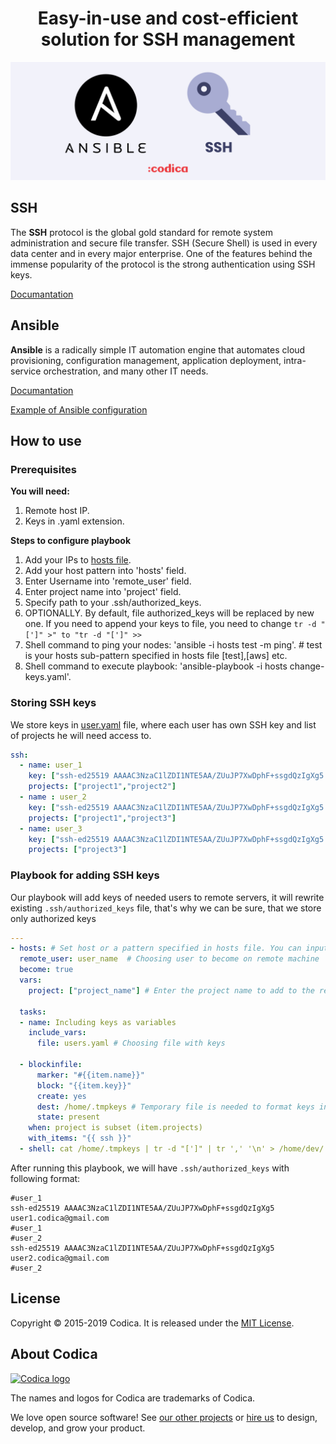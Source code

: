 <h1 align="center">Easy-in-use and cost-efficient solution for SSH management</h1>

![](Ansible-ssh.jpg)


## SSH
The **SSH** protocol is the global gold standard for remote system administration and secure file transfer. SSH (Secure Shell) is used in every data center and in every major enterprise. One of the features behind the immense popularity of the protocol is the strong authentication using SSH keys.

[Documantation](https://www.openssh.com/manual.html)
## Ansible
**Ansible** is a radically simple IT automation engine that automates cloud provisioning, configuration management, application deployment, intra-service orchestration, and many other IT needs.

[Documantation](https://www.ansible.com)

[Example of Ansible configuration](https://github.com/codica2/ansible-best-practice)
## How to use

### Prerequisites

**You will need:**

1. Remote host IP.
2. Keys in .yaml extension.

**Steps to configure playbook**

1. Add your IPs to [hosts file](https://docs.ansible.com/ansible/latest/user_guide/intro_inventory.html).
2. Add your host pattern into 'hosts' field.
3. Enter Username into 'remote_user' field.
4. Enter project name into 'project' field.
5. Specify path to your .ssh/authorized_keys.
6. OPTIONALLY. By default, file authorized_keys will be replaced by new one. If you need to append your keys to file, you need to change ```tr -d "[']" >" to "tr -d "[']" >>```
7. Shell command to ping your nodes: 'ansible -i hosts test -m ping'. # test is your hosts sub-pattern specified in hosts file [test],[aws] etc.
8. Shell command to execute playbook: 'ansible-playbook -i hosts change-keys.yaml'.


### Storing SSH keys
We store keys in [user.yaml](users.yaml) file, where each user has own SSH key and list of projects he will need access to. 

```yaml
ssh:
  - name: user_1
    key: ["ssh-ed25519 AAAAC3NzaC1lZDI1NTE5AA/ZUuJP7XwDphF+ssgdQzIgXg5 user1.codica@gmail.com"]
    projects: ["project1","project2"]
  - name : user_2
    key: ["ssh-ed25519 AAAAC3NzaC1lZDI1NTE5AA/ZUuJP7XwDphF+ssgdQzIgXg5 user2.codica@gmail.com"]
    projects: ["project1","project3"]
  - name: user_3
    key: ["ssh-ed25519 AAAAC3NzaC1lZDI1NTE5AA/ZUuJP7XwDphF+ssgdQzIgXg5 user3.codica@gmail.com"]
    projects: ["project3"]

```
### Playbook for adding SSH keys
Our playbook will add keys of needed users to remote servers, it will rewrite existing `.ssh/authorized_keys` file, that's why we can be sure, that we store only authorized keys

```yaml
---
- hosts: # Set host or a pattern specified in hosts file. You can input address pool here like: [172.17.0.2]. Specify port if :22 is blocked
  remote_user: user_name  # Choosing user to become on remote machine
  become: true
  vars:
    project: ["project_name"] # Enter the project name to add to the remote host
 
  tasks:
  - name: Including keys as variables
    include_vars:
      file: users.yaml # Choosing file with keys 

  - blockinfile:
      marker: "#{{item.name}}"
      block: "{{item.key}}"
      create: yes
      dest: /home/.tmpkeys # Temporary file is needed to format keys into authorized_keys
      state: present
    when: project is subset (item.projects) 
    with_items: "{{ ssh }}"
  - shell: cat /home/.tmpkeys | tr -d "[']" | tr ',' '\n' > /home/dev/.ssh/authorized_keys && rm /home/.tmpkeys  # Specify path to .ssh/authorized_keys

```

After running this playbook, we will have `.ssh/authorized_keys` with following format:

```
#user_1
ssh-ed25519 AAAAC3NzaC1lZDI1NTE5AA/ZUuJP7XwDphF+ssgdQzIgXg5 user1.codica@gmail.com
#user_1
#user_2
ssh-ed25519 AAAAC3NzaC1lZDI1NTE5AA/ZUuJP7XwDphF+ssgdQzIgXg5 user2.codica@gmail.com
#user_2
```

## License
Copyright © 2015-2019 Codica. It is released under the [MIT License](https://opensource.org/licenses/MIT).

## About Codica

[![Codica logo](https://www.codica.com/assets/images/logo/logo.svg)](https://www.codica.com)

The names and logos for Codica are trademarks of Codica.

We love open source software! See [our other projects](https://github.com/codica2) or [hire us](https://www.codica.com/) to design, develop, and grow your product.